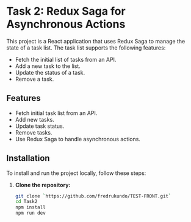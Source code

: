 # Task 2: Redux Saga for Asynchronous Actions

This project is a React application that uses Redux Saga to manage the state of a task list. The task list supports the following features:
- Fetch the initial list of tasks from an API.
- Add a new task to the list.
- Update the status of a task.
- Remove a task.

## Features

- Fetch initial task list from an API.
- Add new tasks.
- Update task status.
- Remove tasks.
- Use Redux Saga to handle asynchronous actions.


## Installation

To install and run the project locally, follow these steps:

1. **Clone the repository:**

   ```sh
   git clone `https://github.com/fredrukundo/TEST-FRONT.git`
   cd Task2
   npm install
   npm run dev
